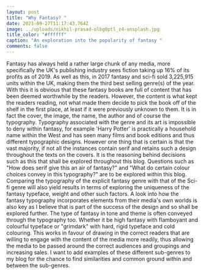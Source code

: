 ```yaml
---
layout: post
title: "Why Fantasy? "
date: 2021-09-27T11:17:43.764Z
image: ../uploads/nikhil-prasad-olbg0ptl_z4-unsplash.jpg
title_color: "#ffffff"
caption: "An exploration into the popularity of fantasy "
comments: false
---
```

Fantasy has always held a rather large chunk of any media, more specifically the UK's publishing industry sees fiction taking up 16% of its profits as of 2019. As well as this, in 2017 fantasy and sci-fi sold 3,225,915 units within the UK, making them the third best selling genre(s) of the year. With this it is obvious that these fantasy books are full of content that has been deemed worthwhile by the readers. However, the content is what kept the readers reading, not what made them decide to pick the book off of the shelf in the first place, at least if it were previously unknown to them. It is in fact the cover, the image, the name, the author and of course the typography. Typography associated with the genre and its art is impossible to deny within fantasy, for example 'Harry Potter' is practically a household name within the West and has seen many films and book editions and thus different typographic designs. However one thing that is certain is that the vast majority, if not all the instances contain serif and retains such a design throughout the texts on the covers. It is the reasoning behind decisions such as this that shall be explored throughout this blog. Questions such as "How does serif give this an air of fantasy?" and "What do certain colour choices convey in this typography?" are to be explored within this blog. Comparing the typography of the explicit fantasy genre with that of the Sci-fi genre will also yield results in terms of exploring the uniqueness of the fantasy typeface, weight and other such factors. A look into how the fantasy typography incorporates elements from their media's own worlds is also key as I believe that is part of the success of the design and so shall be explored further. The type of fantasy in tone and theme is often conveyed through the typography too. Whether it be high fantasy with flamboyant and colourful typeface or "grimdark" with hard, rigid typeface and cold colouring. This works in favour of drawing in the correct readers that are willing to engage with the content of the media more readily, thus allowing the media to be passed around the correct audiences and groupings and increasing sales. I want to add examples of these different sub-genres to my blog for the chance to find similarities and common ground within and between the sub-genres.